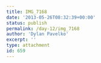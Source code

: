 ```yaml
---
title: IMG_7168
date: '2013-05-26T08:32:39+00:00'
status: publish
permalink: /day-12/img_7168
author: 'Dylan Pavelko'
excerpt: ''
type: attachment
id: 659
---
```

<!DOCTYPE html PUBLIC "-//W3C//DTD HTML 4.0 Transitional//EN" "http://www.w3.org/TR/REC-html40/loose.dtd">
<?xml encoding="UTF-8">
